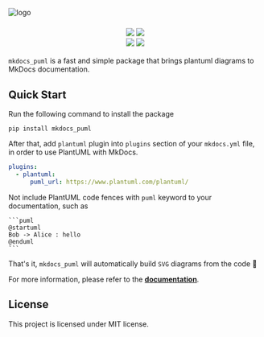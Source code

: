 ![logo](https://mikhailkravets.github.io/mkdocs_puml/assets/logos/logo.svg)

<h3 align="center">

<a href="https://pypi.org/project/mkdocs_puml/" target="_blank"><img src="https://img.shields.io/pypi/v/mkdocs-puml?style=for-the-badge" /></a>
<a href="https://pypistats.org/packages/mkdocs-puml" target="_blank"><img src="https://img.shields.io/pypi/dm/mkdocs_puml?style=for-the-badge" /></a>
<br />
<a href="https://mikhailkravets.github.io/mkdocs_puml/" target="_blank"><img src="https://img.shields.io/badge/Documentation-gray?style=for-the-badge&color=9D3058"></a>
<a href="https://mikhailkravets.github.io/mkdocs_puml/themes/" target="_blank"><img src="https://img.shields.io/badge/Themes%20Hub-449C90?style=for-the-badge&" /></a>

</h3>

`mkdocs_puml` is a fast and simple package that brings plantuml diagrams to MkDocs
documentation.

## Quick Start

Run the following command to install the package

```shell
pip install mkdocs_puml
```

After that, add `plantuml` plugin into `plugins` section of your `mkdocs.yml` file,
in order to use PlantUML with MkDocs.

```yaml
plugins:
  - plantuml:
      puml_url: https://www.plantuml.com/plantuml/
```

Not include PlantUML code fences with `puml` keyword to your documentation, such as

~~~
```puml
@startuml
Bob -> Alice : hello
@enduml
```
~~~

That's it, `mkdocs_puml` will automatically build `SVG` diagrams from the code 🎉

For more information, please refer to the [**documentation**](https://mikhailkravets.github.io/mkdocs_puml/).

## License

This project is licensed under MIT license.
